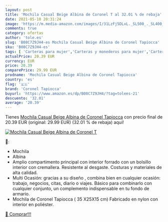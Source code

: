 ```yaml
---
layout: post
title: 'Mochila Casual Beige Albina de Coronel T al 32.01 % de rebaja'
date: 2021-05-10 20:31:24
image: 'https://m.media-amazon.com/images/I/31LzFj5DLxL._SL500_._SL400_.jpg'
comments: true
category: ofertas
author: 'tole.es'
slug: 'B08C7Z9JH4-es Mochila Casual Beige Albina de Coronel Tapiocca'
sku: 'B08C7Z9JH4-es'
tags: [ 'Carteras para mujer','Carteras y monederos para mujer','Carteras, monederos y tarjeteros','Equipaje','coronel tapiocca','mochila', ]
actualPrice: 20.39 EUR
currency: EUR
price: 20.39
comparePrice: 29.99 EUR
prodname: 'Mochila Casual Beige Albina de Coronel Tapiocca'
country: 'es'
flag: '🇪🇸'
brand: 'Coronel Tapiocca'
buyurl: 'https://www.amazon.es/dp/B08C7Z9JH4/?tag=tolees-21'
descuento: '32.01'
average: '20.39'
---
```


Tienes [Mochila Casual Beige Albina de Coronel Tapiocca](https://www.amazon.es/dp/B08C7Z9JH4/?tag=tolees-21) con precio final de  20.39 EUR (original: 29.99 EUR) (32.01 %  de rebaja) aqui!

[![Mochila Casual Beige Albina de Coronel T](https://m.media-amazon.com/images/I/31LzFj5DLxL._SL500_._SL400_.jpg)](https://www.amazon.es/dp/B08C7Z9JH4/?tag=tolees-21)

🔎:

- Mochila
- Albina
- Amplio compartimento principal con interior forrado con un bolsillo interior con cremallera. Resistente al desgaste. Costuras y materiales de alta calidad.
- Multi Ocasión: gracias a su diseño , combina bien en cualquier ocasión: trabajo, negocios, citas, diario o viajes. Básico para combinarlo con cualquier conjunto, un complemento indispensable en tu fondo de armario.
- Mochila de Coronel Tapiocca ( 35 X25X15 cm) Fabricado en nylon con interior en poliéster.

[🛒 Comprar!!!](https://www.amazon.es/dp/B08C7Z9JH4/?tag=tolees-21)
